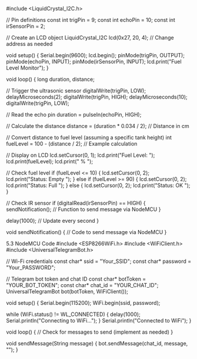 #include <LiquidCrystal_I2C.h>
 
// Pin definitions
const int trigPin = 9;
const int echoPin = 10;
const int irSensorPin = 2;
 
// Create an LCD object
LiquidCrystal_I2C lcd(0x27, 20, 4); // Change address as needed
 
void setup() {
  Serial.begin(9600);
  lcd.begin();
  pinMode(trigPin, OUTPUT);
  pinMode(echoPin, INPUT);
  pinMode(irSensorPin, INPUT);
  lcd.print("Fuel Level Monitor");
}
 
void loop() {
  long duration, distance;
  
  // Trigger the ultrasonic sensor
  digitalWrite(trigPin, LOW);
  delayMicroseconds(2);
  digitalWrite(trigPin, HIGH);
  delayMicroseconds(10);
  digitalWrite(trigPin, LOW);
  
  // Read the echo pin
  duration = pulseIn(echoPin, HIGH);
  
  // Calculate the distance
  distance = (duration * 0.034 / 2); // Distance in cm
 
  // Convert distance to fuel level (assuming a specific tank height)
  int fuelLevel = 100 - (distance / 2); // Example calculation
  
  // Display on LCD
  lcd.setCursor(0, 1);
  lcd.print("Fuel Level: ");
  lcd.print(fuelLevel);
  lcd.print(" % ");
  
  // Check fuel level
  if (fuelLevel <= 10) {
    lcd.setCursor(0, 2);
    lcd.print("Status: Empty ");
  } else if (fuelLevel >= 90) {
    lcd.setCursor(0, 2);
    lcd.print("Status: Full  ");
  } else {
    lcd.setCursor(0, 2);
    lcd.print("Status: OK    ");
  }
 
  // Check IR sensor
  if (digitalRead(irSensorPin) == HIGH) {
    sendNotification(); // Function to send message via NodeMCU
  }
  
  delay(1000); // Update every second
}
 
void sendNotification() {
  // Code to send message via NodeMCU
}

5.3 NodeMCU Code
#include <ESP8266WiFi.h>
#include <WiFiClient.h>
#include <UniversalTelegramBot.h>
 
// Wi-Fi credentials
const char* ssid = "Your_SSID";
const char* password = "Your_PASSWORD";
 
// Telegram bot token and chat ID
const char* botToken = "YOUR_BOT_TOKEN";
const char* chat_id = "YOUR_CHAT_ID";
UniversalTelegramBot bot(botToken, WiFiClient());
 
void setup() {
  Serial.begin(115200);
  WiFi.begin(ssid, password);
  
  while (WiFi.status() != WL_CONNECTED) {
    delay(1000);
    Serial.println("Connecting to WiFi...");
  }
  Serial.println("Connected to WiFi");
}
 
void loop() {
  // Check for messages to send (implement as needed)
}
 
void sendMessage(String message) {
  bot.sendMessage(chat_id, message, "");
}
